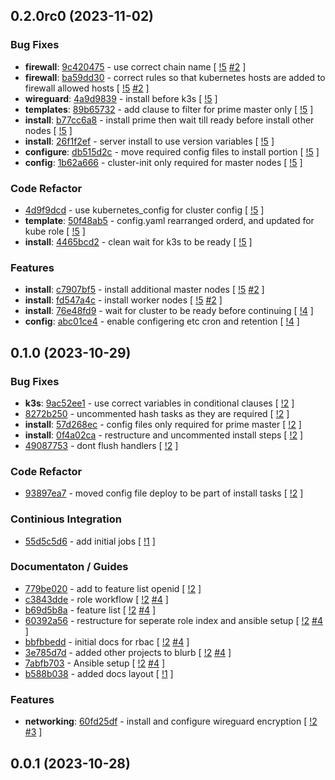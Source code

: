 ## 0.2.0rc0 (2023-11-02)

### Bug Fixes

- **firewall**: [9c420475](https://gitlab.com/nofusscomputing/projects/ansible/kubernetes/-/commit/9c4204751e00c6d8a36c0fcb1ff66f0a87ba574e) - use correct chain name [ [!5](https://gitlab.com/nofusscomputing/projects/ansible/kubernetes/-/merge_requests/5) [#2](https://gitlab.com/nofusscomputing/projects/ansible/kubernetes/-/issues/2) ]
- **firewall**: [ba59dd30](https://gitlab.com/nofusscomputing/projects/ansible/kubernetes/-/commit/ba59dd305728b15801aca3aef81ea8aa35e5d402) - correct rules so that kubernetes hosts are added to firewall allowed hosts [ [!5](https://gitlab.com/nofusscomputing/projects/ansible/kubernetes/-/merge_requests/5) [#2](https://gitlab.com/nofusscomputing/projects/ansible/kubernetes/-/issues/2) ]
- **wireguard**: [4a9d9839](https://gitlab.com/nofusscomputing/projects/ansible/kubernetes/-/commit/4a9d98394e3fd327a0f681e42b5415e25520cff4) - install before k3s [ [!5](https://gitlab.com/nofusscomputing/projects/ansible/kubernetes/-/merge_requests/5) ]
- **templates**: [89b65732](https://gitlab.com/nofusscomputing/projects/ansible/kubernetes/-/commit/89b65732478883a5ccc29c9100c30840bf08d55e) - add clause to filter for prime master only [ [!5](https://gitlab.com/nofusscomputing/projects/ansible/kubernetes/-/merge_requests/5) ]
- **install**: [b77cc6a8](https://gitlab.com/nofusscomputing/projects/ansible/kubernetes/-/commit/b77cc6a8e902739f43519d4e9a0c0dcfca0cc30f) - install prime then wait till ready before install other nodes [ [!5](https://gitlab.com/nofusscomputing/projects/ansible/kubernetes/-/merge_requests/5) ]
- **install**: [26f1f2ef](https://gitlab.com/nofusscomputing/projects/ansible/kubernetes/-/commit/26f1f2efe63b47f7ab569f99aa0c1b5f28ff461b) - server install to use version variables [ [!5](https://gitlab.com/nofusscomputing/projects/ansible/kubernetes/-/merge_requests/5) ]
- **configure**: [db515d2c](https://gitlab.com/nofusscomputing/projects/ansible/kubernetes/-/commit/db515d2c1d921950c034911fad6622f969232895) - move required config files to install portion [ [!5](https://gitlab.com/nofusscomputing/projects/ansible/kubernetes/-/merge_requests/5) ]
- **config**: [1b62a666](https://gitlab.com/nofusscomputing/projects/ansible/kubernetes/-/commit/1b62a6663285b6c62323ca387ba176cc9d7eff74) - cluster-init only required for master nodes [ [!5](https://gitlab.com/nofusscomputing/projects/ansible/kubernetes/-/merge_requests/5) ]

### Code Refactor

- [4d9f9dcd](https://gitlab.com/nofusscomputing/projects/ansible/kubernetes/-/commit/4d9f9dcdff5d07bb9f0722ddc22ff061ffa24f20) - use kubernetes_config for cluster config [ [!5](https://gitlab.com/nofusscomputing/projects/ansible/kubernetes/-/merge_requests/5) ]
- **template**: [50f48ab5](https://gitlab.com/nofusscomputing/projects/ansible/kubernetes/-/commit/50f48ab5a1a5983ed7465fefda7119df5d4fff96) - config.yaml rearranged orderd, and updated for kube role [ [!5](https://gitlab.com/nofusscomputing/projects/ansible/kubernetes/-/merge_requests/5) ]
- **install**: [4465bcd2](https://gitlab.com/nofusscomputing/projects/ansible/kubernetes/-/commit/4465bcd2c4f4a94cacd0f35025d63f4f858ee58d) - clean wait for k3s to be ready [ [!5](https://gitlab.com/nofusscomputing/projects/ansible/kubernetes/-/merge_requests/5) ]

### Features

- **install**: [c7907bf5](https://gitlab.com/nofusscomputing/projects/ansible/kubernetes/-/commit/c7907bf585d182b5e68d241428dd69d7c1af1be7) - install additional master nodes [ [!5](https://gitlab.com/nofusscomputing/projects/ansible/kubernetes/-/merge_requests/5) [#2](https://gitlab.com/nofusscomputing/projects/ansible/kubernetes/-/issues/2) ]
- **install**: [fd547a4c](https://gitlab.com/nofusscomputing/projects/ansible/kubernetes/-/commit/fd547a4c0fbfa34fca6ec6860d294c1713594e41) - install worker nodes [ [!5](https://gitlab.com/nofusscomputing/projects/ansible/kubernetes/-/merge_requests/5) [#2](https://gitlab.com/nofusscomputing/projects/ansible/kubernetes/-/issues/2) ]
- **install**: [76e48fd9](https://gitlab.com/nofusscomputing/projects/ansible/kubernetes/-/commit/76e48fd965b9113d7aa69679524bc119f45db6ac) - wait for cluster to be ready before continuing [ [!4](https://gitlab.com/nofusscomputing/projects/ansible/kubernetes/-/merge_requests/4) ]
- **config**: [abc01ce4](https://gitlab.com/nofusscomputing/projects/ansible/kubernetes/-/commit/abc01ce48cbd586dfec067b3fcdbca0d204843d4) - enable configering etc cron and retention [ [!4](https://gitlab.com/nofusscomputing/projects/ansible/kubernetes/-/merge_requests/4) ]

## 0.1.0 (2023-10-29)

### Bug Fixes

- **k3s**: [9ac52ee1](https://gitlab.com/nofusscomputing/projects/ansible/kubernetes/-/commit/9ac52ee165fd364c7091ab3f1e14df365270f532) - use correct variables in conditional clauses [ [!2](https://gitlab.com/nofusscomputing/projects/ansible/kubernetes/-/merge_requests/2) ]
- [8272b250](https://gitlab.com/nofusscomputing/projects/ansible/kubernetes/-/commit/8272b2507b298ccec05e6dbaa2a526b5136b8d2d) - uncommented hash tasks as they are required [ [!2](https://gitlab.com/nofusscomputing/projects/ansible/kubernetes/-/merge_requests/2) ]
- **install**: [57d268ec](https://gitlab.com/nofusscomputing/projects/ansible/kubernetes/-/commit/57d268ec3cd990ea21979cbafe7421a0af04ea91) - config files only required for prime master [ [!2](https://gitlab.com/nofusscomputing/projects/ansible/kubernetes/-/merge_requests/2) ]
- **install**: [0f4a02ca](https://gitlab.com/nofusscomputing/projects/ansible/kubernetes/-/commit/0f4a02cadd24dc1890e57bba5266f17dd44e9766) - restructure and uncommented install steps [ [!2](https://gitlab.com/nofusscomputing/projects/ansible/kubernetes/-/merge_requests/2) ]
- [49087753](https://gitlab.com/nofusscomputing/projects/ansible/kubernetes/-/commit/4908775367a657867878111ad7e8a75e5203e492) - dont flush handlers [ [!2](https://gitlab.com/nofusscomputing/projects/ansible/kubernetes/-/merge_requests/2) ]

### Code Refactor

- [93897ea7](https://gitlab.com/nofusscomputing/projects/ansible/kubernetes/-/commit/93897ea7d5d8e11725aa1c285fac64388215d00b) - moved config file deploy to be part of install tasks [ [!2](https://gitlab.com/nofusscomputing/projects/ansible/kubernetes/-/merge_requests/2) ]

### Continious Integration

- [55d5c5d6](https://gitlab.com/nofusscomputing/projects/ansible/kubernetes/-/commit/55d5c5d6943a0794bd73f8701667e85dd653c5ea) - add initial jobs [ [!1](https://gitlab.com/nofusscomputing/projects/ansible/kubernetes/-/merge_requests/1) ]

### Documentaton / Guides

- [779be020](https://gitlab.com/nofusscomputing/projects/ansible/kubernetes/-/commit/779be0200e71956a3125332d57ac6e0dc7a4914a) - add to feature list openid [ [!2](https://gitlab.com/nofusscomputing/projects/ansible/kubernetes/-/merge_requests/2) ]
- [c3843dde](https://gitlab.com/nofusscomputing/projects/ansible/kubernetes/-/commit/c3843ddef0a6d4f885a989675b79ac5861e21138) - role workflow [ [!2](https://gitlab.com/nofusscomputing/projects/ansible/kubernetes/-/merge_requests/2) [#4](https://gitlab.com/nofusscomputing/projects/ansible/kubernetes/-/issues/4) ]
- [b69d5b8a](https://gitlab.com/nofusscomputing/projects/ansible/kubernetes/-/commit/b69d5b8a358e6b024b0afda819af0082c0b87a48) - feature list [ [!2](https://gitlab.com/nofusscomputing/projects/ansible/kubernetes/-/merge_requests/2) [#4](https://gitlab.com/nofusscomputing/projects/ansible/kubernetes/-/issues/4) ]
- [60392a56](https://gitlab.com/nofusscomputing/projects/ansible/kubernetes/-/commit/60392a565c53010faca6c6eda15d2c386133a8f7) - restructure for seperate role index and ansible setup [ [!2](https://gitlab.com/nofusscomputing/projects/ansible/kubernetes/-/merge_requests/2) [#4](https://gitlab.com/nofusscomputing/projects/ansible/kubernetes/-/issues/4) ]
- [bbfbbedd](https://gitlab.com/nofusscomputing/projects/ansible/kubernetes/-/commit/bbfbbedd11ea5b1fde199899b70cd87119e3a989) - initial docs for rbac [ [!2](https://gitlab.com/nofusscomputing/projects/ansible/kubernetes/-/merge_requests/2) [#4](https://gitlab.com/nofusscomputing/projects/ansible/kubernetes/-/issues/4) ]
- [3e785d7d](https://gitlab.com/nofusscomputing/projects/ansible/kubernetes/-/commit/3e785d7db158e41744ad19c4fcab1c11aa23823f) - added other projects to blurb [ [!2](https://gitlab.com/nofusscomputing/projects/ansible/kubernetes/-/merge_requests/2) [#4](https://gitlab.com/nofusscomputing/projects/ansible/kubernetes/-/issues/4) ]
- [7abfb703](https://gitlab.com/nofusscomputing/projects/ansible/kubernetes/-/commit/7abfb70320419ab1e98666a16453bb1b0a48426e) - Ansible setup [ [!2](https://gitlab.com/nofusscomputing/projects/ansible/kubernetes/-/merge_requests/2) [#4](https://gitlab.com/nofusscomputing/projects/ansible/kubernetes/-/issues/4) ]
- [b588b038](https://gitlab.com/nofusscomputing/projects/ansible/kubernetes/-/commit/b588b0383d3e353a8e487d06b787aed2e28de2d8) - added docs layout [ [!1](https://gitlab.com/nofusscomputing/projects/ansible/kubernetes/-/merge_requests/1) ]

### Features

- **networking**: [60fd25df](https://gitlab.com/nofusscomputing/projects/ansible/kubernetes/-/commit/60fd25df8ec897e74c164d9cc0e49ed07d002d0e) - install and configure wireguard encryption [ [!2](https://gitlab.com/nofusscomputing/projects/ansible/kubernetes/-/merge_requests/2) [#3](https://gitlab.com/nofusscomputing/projects/ansible/kubernetes/-/issues/3) ]

## 0.0.1 (2023-10-28)
